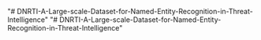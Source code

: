 "# DNRTI-A-Large-scale-Dataset-for-Named-Entity-Recognition-in-Threat-Intelligence" 
"# DNRTI-A-Large-scale-Dataset-for-Named-Entity-Recognition-in-Threat-Intelligence" 
